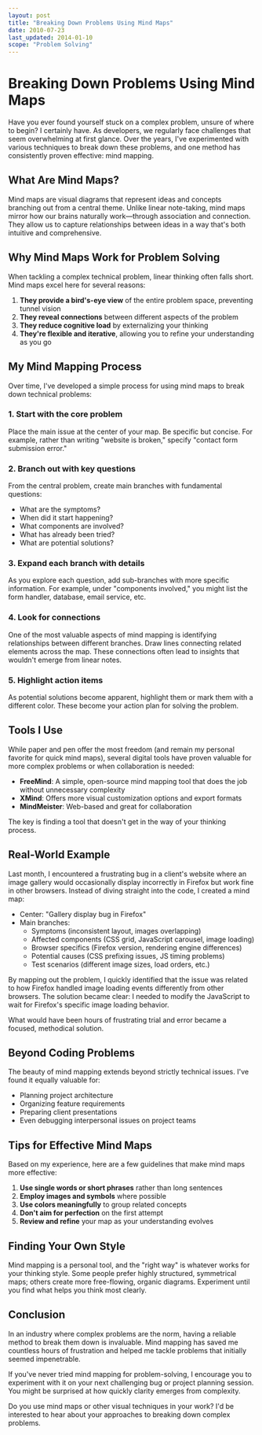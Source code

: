 ```yaml
---
layout: post
title: "Breaking Down Problems Using Mind Maps"
date: 2010-07-23
last_updated: 2014-01-10
scope: "Problem Solving"
---
```


# Breaking Down Problems Using Mind Maps

Have you ever found yourself stuck on a complex problem, unsure of where to begin? I certainly have. As developers, we regularly face challenges that seem overwhelming at first glance. Over the years, I've experimented with various techniques to break down these problems, and one method has consistently proven effective: mind mapping.

## What Are Mind Maps?

Mind maps are visual diagrams that represent ideas and concepts branching out from a central theme. Unlike linear note-taking, mind maps mirror how our brains naturally work—through association and connection. They allow us to capture relationships between ideas in a way that's both intuitive and comprehensive.

## Why Mind Maps Work for Problem Solving

When tackling a complex technical problem, linear thinking often falls short. Mind maps excel here for several reasons:

1. **They provide a bird's-eye view** of the entire problem space, preventing tunnel vision
2. **They reveal connections** between different aspects of the problem
3. **They reduce cognitive load** by externalizing your thinking
4. **They're flexible and iterative**, allowing you to refine your understanding as you go

## My Mind Mapping Process

Over time, I've developed a simple process for using mind maps to break down technical problems:

### 1. Start with the core problem

Place the main issue at the center of your map. Be specific but concise. For example, rather than writing "website is broken," specify "contact form submission error."

### 2. Branch out with key questions

From the central problem, create main branches with fundamental questions:
- What are the symptoms?
- When did it start happening?
- What components are involved?
- What has already been tried?
- What are potential solutions?

### 3. Expand each branch with details

As you explore each question, add sub-branches with more specific information. For example, under "components involved," you might list the form handler, database, email service, etc.

### 4. Look for connections

One of the most valuable aspects of mind mapping is identifying relationships between different branches. Draw lines connecting related elements across the map. These connections often lead to insights that wouldn't emerge from linear notes.

### 5. Highlight action items

As potential solutions become apparent, highlight them or mark them with a different color. These become your action plan for solving the problem.

## Tools I Use

While paper and pen offer the most freedom (and remain my personal favorite for quick mind maps), several digital tools have proven valuable for more complex problems or when collaboration is needed:

- **FreeMind**: A simple, open-source mind mapping tool that does the job without unnecessary complexity
- **XMind**: Offers more visual customization options and export formats
- **MindMeister**: Web-based and great for collaboration

The key is finding a tool that doesn't get in the way of your thinking process.

## Real-World Example

Last month, I encountered a frustrating bug in a client's website where an image gallery would occasionally display incorrectly in Firefox but work fine in other browsers. Instead of diving straight into the code, I created a mind map:

- Center: "Gallery display bug in Firefox"
- Main branches:
  - Symptoms (inconsistent layout, images overlapping)
  - Affected components (CSS grid, JavaScript carousel, image loading)
  - Browser specifics (Firefox version, rendering engine differences)
  - Potential causes (CSS prefixing issues, JS timing problems)
  - Test scenarios (different image sizes, load orders, etc.)

By mapping out the problem, I quickly identified that the issue was related to how Firefox handled image loading events differently from other browsers. The solution became clear: I needed to modify the JavaScript to wait for Firefox's specific image loading behavior.

What would have been hours of frustrating trial and error became a focused, methodical solution.

## Beyond Coding Problems

The beauty of mind mapping extends beyond strictly technical issues. I've found it equally valuable for:

- Planning project architecture
- Organizing feature requirements
- Preparing client presentations
- Even debugging interpersonal issues on project teams

## Tips for Effective Mind Maps

Based on my experience, here are a few guidelines that make mind maps more effective:

1. **Use single words or short phrases** rather than long sentences
2. **Employ images and symbols** where possible
3. **Use colors meaningfully** to group related concepts
4. **Don't aim for perfection** on the first attempt
5. **Review and refine** your map as your understanding evolves

## Finding Your Own Style

Mind mapping is a personal tool, and the "right way" is whatever works for your thinking style. Some people prefer highly structured, symmetrical maps; others create more free-flowing, organic diagrams. Experiment until you find what helps you think most clearly.

## Conclusion

In an industry where complex problems are the norm, having a reliable method to break them down is invaluable. Mind mapping has saved me countless hours of frustration and helped me tackle problems that initially seemed impenetrable.

If you've never tried mind mapping for problem-solving, I encourage you to experiment with it on your next challenging bug or project planning session. You might be surprised at how quickly clarity emerges from complexity.

Do you use mind maps or other visual techniques in your work? I'd be interested to hear about your approaches to breaking down complex problems.
